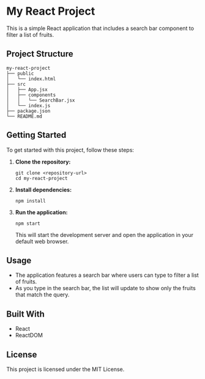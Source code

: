 # My React Project

This is a simple React application that includes a search bar component to filter a list of fruits.

## Project Structure

```
my-react-project
├── public
│   └── index.html
├── src
│   ├── App.jsx
│   ├── components
│   │   └── SearchBar.jsx
│   └── index.js
├── package.json
└── README.md
```

## Getting Started

To get started with this project, follow these steps:

1. **Clone the repository:**
   ```
   git clone <repository-url>
   cd my-react-project
   ```

2. **Install dependencies:**
   ```
   npm install
   ```

3. **Run the application:**
   ```
   npm start
   ```

   This will start the development server and open the application in your default web browser.

## Usage

- The application features a search bar where users can type to filter a list of fruits.
- As you type in the search bar, the list will update to show only the fruits that match the query.

## Built With

- React
- ReactDOM

## License

This project is licensed under the MIT License.